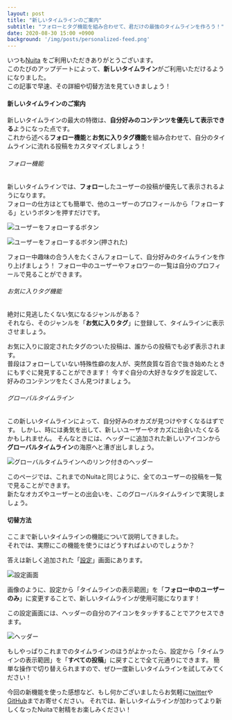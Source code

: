 ```yaml
---
layout: post
title: "新しいタイムラインのご案内"
subtitle: "フォローとタグ機能を組み合わせて、君だけの最強のタイムラインを作ろう！"
date: 2020-08-30 15:00 +0900
background: '/img/posts/personalized-feed.png'
---
```

いつも[Nuita](https://nuita.net) をご利用いただきありがとうございます。  
このたびのアップデートによって、**新しいタイムライン**がご利用いただけるようになりました。  
この記事で早速、その詳細や切替方法を見ていきましょう！

#### 新しいタイムラインのご案内
新しいタイムラインの最大の特徴は、**自分好みのコンテンツを優先して表示できる**ようになった点です。  
これから述べる**フォロー機能**と**お気に入りタグ機能**を組み合わせて、自分のタイムラインに流れる投稿をカスタマイズしましょう！

###### フォロー機能
新しいタイムラインでは、**フォロー**したユーザーの投稿が優先して表示されるようになります。  
フォローの仕方はとても簡単で、他のユーザーのプロフィールから「フォローする」というボタンを押すだけです。

![ユーザーをフォローするボタン]({{site.baseurl}}img/content/follow1.png)

![ユーザーをフォローするボタン(押された)]({{site.baseurl}}img/content/follow2.png)

フォロー中趣味の合う人をたくさんフォローして、自分好みのタイムラインを作り上げましょう！
フォロー中のユーザーやフォロワーの一覧は自分のプロフィールで見ることができます。  

###### お気に入りタグ機能
絶対に見逃したくない気になるジャンルがある？  
それなら、そのジャンルを「**お気に入りタグ**」に登録して、タイムラインに表示させましょう。

お気に入りに設定されたタグのついた投稿は、誰からの投稿でも必ず表示されます。  
普段はフォローしていない特殊性癖の友人が、突然良質な百合で抜き始めたときにもすぐに発見することができます！
今すぐ自分の大好きなタグを設定して、好みのコンテンツをたくさん見つけましょう。

###### グローバルタイムライン
この新しいタイムラインによって、自分好みのオカズが見つけやすくなるはずです。
しかし、時には勇気を出して、新しいユーザーやオカズに出会いたくなるかもしれません。
そんなときには、ヘッダーに追加された新しいアイコンから**グローバルタイムライン**の海原へと漕ぎ出しましょう。

![グローバルタイムラインへのリンク付きのヘッダー]({{site.baseurl}}img/content/explore-nav.png)

このページでは、これまでのNuitaと同じように、全てのユーザーの投稿を一覧で見ることができます。  
新たなオカズやユーザーとの出会いを、このグローバルタイムラインで実現しましょう。

#### 切替方法
ここまで新しいタイムラインの機能について説明してきました。  
それでは、実際にこの機能を使うにはどうすればよいのでしょうか？

答えは新しく追加された「[設定](https://nuita.net/settings)」画面にあります。

![設定画面]({{site.baseurl}}img/content/settings.png)

画像のように、設定から「タイムラインの表示範囲」を「**フォロー中のユーザーのみ**」に変更することで、新しいタイムラインが使用可能になります！

この設定画面には、ヘッダーの自分のアイコンをタッチすることでアクセスできます。

![ヘッダー]({{site.baseurl}}img/content/dropdown-menu.png)

もしやっぱりこれまでのタイムラインのほうがよかったら、設定から「タイムラインの表示範囲」を「**すべての投稿**」に戻すことで全て元通りにできます。
簡単な操作で切り替えられますので、ぜひ一度新しいタイムラインを試してみてください！

今回の新機能を使った感想など、もし何かございましたらお気軽に[twitter](https://twitter.com/nuita_net)や[GitHub](https://github.com/nuita/nuita)までお寄せください。
それでは、新しいタイムラインが加わってより新しくなったNuitaで射精をお楽しみください！

